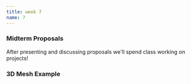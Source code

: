 ```yaml
---
title: week 7
name: 7
---
```


<h3 class="text-muted">Midterm Proposals</h3>

After presenting and discussing proposals we'll spend class working on projects!

<h3 class="text-muted">3D Mesh Example</h3>

<div data-gist-id="b838c27f16190179941f"></div>